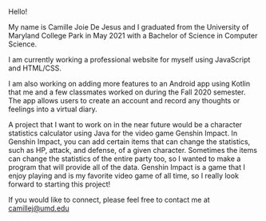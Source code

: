 Hello! 

My name is Camille Joie De Jesus and I graduated from the University of Maryland College Park in May 2021 with a Bachelor of Science in Computer Science. 

I am currently working a professional website for myself using JavaScript and HTML/CSS.

I am also working on adding more features to an Android app using Kotlin that me and a few classmates worked on during the Fall 2020 semester. The app allows users to create an account and record any thoughts or feelings into a virtual diary. 

A project that I want to work on in the near future would be a character statistics calculator using Java for the video game Genshin Impact. In Genshin Impact, you can add certain items that can change the statistics, such as HP, attack, and defense, of a given character. Sometimes the items can change the statistics of the entire party too, so I wanted to make a program that will provide all of the data. Genshin Impact is a game that I enjoy playing and is my favorite video game of all time, so I really look forward to starting this project! 

If you would like to connect, please feel free to contact me at camillej@umd.edu 
